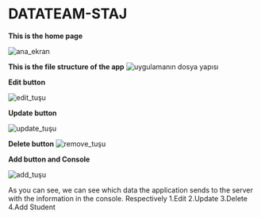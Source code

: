 # DATATEAM-STAJ

**This is the home page**

![ana_ekran](https://user-images.githubusercontent.com/33090465/95522208-25fd3500-09d4-11eb-9fc9-33459bc0e878.PNG)

**This is the file structure of the app**
![uygulamanın dosya yapısı](https://user-images.githubusercontent.com/33090465/95523062-5ba31d80-09d6-11eb-98a1-ea7f8df90ecb.PNG)

**Edit button**

![edit_tuşu](https://user-images.githubusercontent.com/33090465/95522454-d3704880-09d4-11eb-9f4d-1fc3483f910a.PNG)

**Update button**

![update_tuşu](https://user-images.githubusercontent.com/33090465/95522540-0581aa80-09d5-11eb-8f3a-c3834b026947.PNG)

**Delete button**
![remove_tuşu](https://user-images.githubusercontent.com/33090465/95523120-7e353680-09d6-11eb-97b2-19af6b0f0818.PNG)

**Add button and Console**

![add_tuşu](https://user-images.githubusercontent.com/33090465/95523153-97d67e00-09d6-11eb-85b5-00005545c6f2.PNG)

As you can see, we can see which data the application sends to the server with the information in the console.
Respectively
1.Edit
2.Update
3.Delete
4.Add Student
